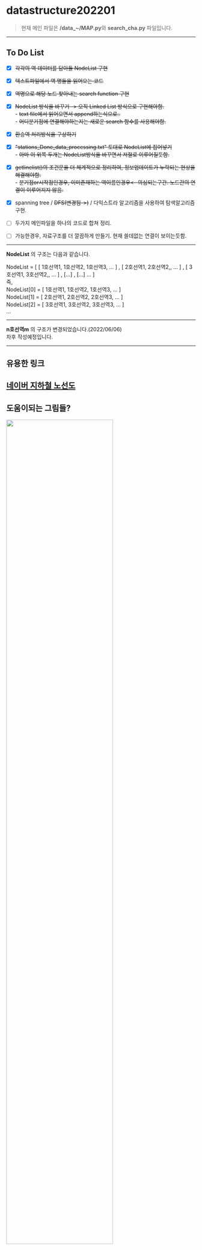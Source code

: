 # datastructure202201
   
   
> 현재 메인 파일은 **/data_~/MAP.py**와 **search_cha.py** 파일입니다.   

---
## To Do List   
- [x] ~~각각의 역 데이터를 담아둘 NodeList 구현~~   
- [x] ~~텍스트파일에서 역 명들을 읽어오는 코드~~   
- [x] ~~역명으로 해당 노드 찾아내는 search function 구현~~   
- [x] ~~NodeList 방식을 바꾸기 -> 오직 Linked List 방식으로 구현해야함.~~   
        - ~~text file에서 읽어오면서 append하는식으로..~~   
        - ~~어디분기점에 연결해야하는지는 새로운 search 함수를 사용해야함.~~   
- [x] ~~환승역 처리방식을 구상하기~~   
- [x] ~~"stations_Done_data_processing.txt" 토대로 NodeList에 집어넣기~~   
        - ~~아마 이 위쪽 두개는 NodeList방식을 바꾸면서 저절로 이루어질듯함.~~   
- [x] ~~getlinelist()의 조건문을 더 체계적으로 정리하여, 정보업데이트가 누락되는 현상을 해결해야함.~~   
         - ~~분기점or시작점인경우, 이미존재하는 역이름인경우<- 의심되는구간. 노드간의 연결이 이루어지지 않음.~~   
- [x] spanning tree / ~~DFS(변경됨->)~~ / 다익스트라 알고리즘을 사용하여 탐색알고리즘 구현.   
- [ ] 두가지 메인파일을 하나의 코드로 합쳐 정리.   
- [ ] 가능한경우, 자료구조를 더 깔끔하게 만들기. 현재 쓸데없는 연결이 보이는듯함.   
   
   
---
**NodeList** 의 구조는 다음과 같습니다.   
   
NodeList = [ [ 1호선역1, 1호선역2, 1호선역3, ... ] , [ 2호선역1, 2호선역2,, ... ] , [ 3호선역1, 3호선역2,, ... ] , [...] , [...] ... ]   
즉,   
NodeList[0] = [ 1호선역1, 1호선역2, 1호선역3, ... ]   
NodeList[1] = [ 2호선역1, 2호선역2, 2호선역3, ... ]   
NodeList[2] = [ 3호선역1, 3호선역2, 3호선역3, ... ]   
...   
   
   
---
**n호선역m** 의 구조가 변경되었습니다.(2022/06/06)   
차후 작성예정입니다.   
   
---
## 유용한 링크   
<a href src="https://m.map.naver.com/subway/subwayLine.naver?region=1000">네이버 지하철 노선도</a>
---
## 도움이되는 그림들?   
   
<img src="https://user-images.githubusercontent.com/60608787/169887176-507ef0b5-3251-4333-b775-108d97598fb7.png" width=75%>   
   
<img src="https://user-images.githubusercontent.com/60608787/169886693-7db83e11-105d-42d5-917f-245185379547.jpg" width=75%>   
